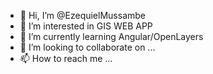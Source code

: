 - 👋 Hi, I’m @EzequielMussambe
- 👀 I’m interested in GIS WEB APP 
- 🌱 I’m currently learning Angular/OpenLayers
- 💞️ I’m looking to collaborate on ...
- 📫 How to reach me ...

<!---
EzequielMussambe/EzequielMussambe is a ✨ special ✨ repository because its `README.md` (this file) appears on your GitHub profile.
You can click the Preview link to take a look at your changes.
--->
